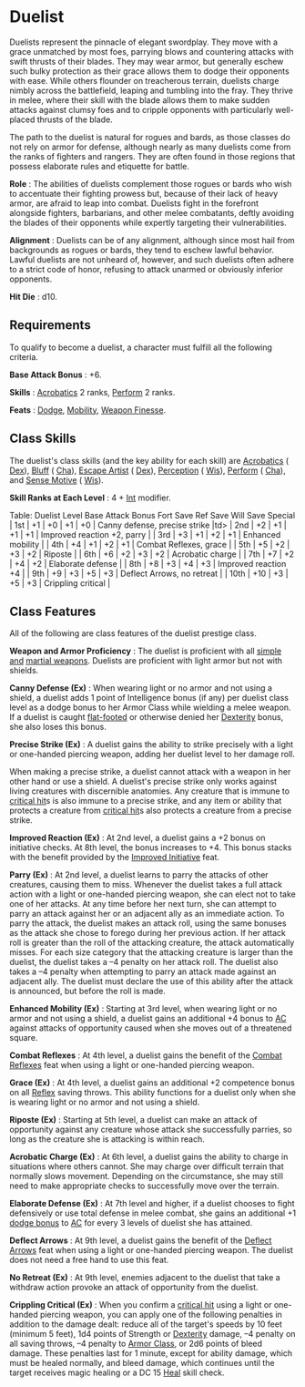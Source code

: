 # Duelist

Duelists represent the pinnacle of elegant swordplay. They move with a grace unmatched by most foes, parrying blows and countering attacks with swift thrusts of their blades. They may wear armor, but generally eschew such bulky protection as their grace allows them to dodge their opponents with ease. While others flounder on treacherous terrain, duelists charge nimbly across the battlefield, leaping and tumbling into the fray. They thrive in melee, where their skill with the blade allows them to make sudden attacks against clumsy foes and to cripple opponents with particularly well-placed thrusts of the blade.

The path to the duelist is natural for rogues and bards, as those classes do not rely on armor for defense, although nearly as many duelists come from the ranks of fighters and rangers. They are often found in those regions that possess elaborate rules and etiquette for battle.

**Role** : The abilities of duelists complement those rogues or bards who wish to accentuate their fighting prowess but, because of their lack of heavy armor, are afraid to leap into combat. Duelists fight in the forefront alongside fighters, barbarians, and other melee combatants, deftly avoiding the blades of their opponents while expertly targeting their vulnerabilities.

**Alignment** : Duelists can be of any alignment, although since most hail from backgrounds as rogues or bards, they tend to eschew lawful behavior. Lawful duelists are not unheard of, however, and such duelists often adhere to a strict code of honor, refusing to attack unarmed or obviously inferior opponents.

**Hit Die** : d10.

## Requirements

To qualify to become a duelist, a character must fulfill all the following criteria.

**Base Attack Bonus** : +6.

**Skills** : [Acrobatics](../skills/acrobatics.html#_acrobatics) 2 ranks, [Perform](../skills/perform.html#_perform) 2 ranks.

**Feats** : [Dodge](../feats.html#_dodge), [Mobility](../feats.html#_mobility), [Weapon Finesse](../feats.html#_weapon-finesse).

## Class Skills

The duelist's class skills (and the key ability for each skill) are [Acrobatics](../skills/acrobatics.html#_acrobatics) ( [Dex](../gettingStarted.html#_dexterity)), [Bluff](../skills/bluff.html#_bluff) ( [Cha](../gettingStarted.html#_charisma-new)), [Escape Artist](../skills/escapeArtist.html#_escape-artist) ( [Dex](../gettingStarted.html#_dexterity)), [Perception](../skills/perception.html#_perception) ( [Wis](../gettingStarted.html#_wisdom)), [Perform](../skills/perform.html#_perform) ( [Cha](../gettingStarted.html#_charisma-new)), and [Sense Motive](../skills/senseMotive.html#_sense-motive) ( [Wis](../gettingStarted.html#_wisdom)).

**Skill Ranks at Each Level** : 4 + [Int](../gettingStarted.html#_intelligence) modifier.

<caption>Table: Duelist</caption><thead><tr>
<th>Level</th>
<th>Base Attack Bonus</th>
<th>Fort Save</th>
<th>Ref Save</th>
<th>Will Save</th>
<th>Special</th>
</tr></thead>| 1st | +1 | +0 | +1 | +0 | Canny defense, precise strike |td>
| 2nd | +2 | +1 | +1 | +1 | Improved reaction +2, parry |
| 3rd | +3 | +1 | +2 | +1 | Enhanced mobility |
| 4th | +4 | +1 | +2 | +1 | Combat Reflexes, grace |
| 5th | +5 | +2 | +3 | +2 | Riposte |
| 6th | +6 | +2 | +3 | +2 | Acrobatic charge |
| 7th | +7 | +2 | +4 | +2 | Elaborate defense |
| 8th | +8 | +3 | +4 | +3 | Improved reaction +4 |
| 9th | +9 | +3 | +5 | +3 | Deflect Arrows, no retreat |
| 10th | +10 | +3 | +5 | +3 | Crippling critical |

## Class Features

All of the following are class features of the duelist prestige class.

**Weapon and Armor Proficiency** : The duelist is proficient with all [simple](../equipment.html#_simple-martial-and-exotic-weapons) [and](../equipment.html#_simple-martial-and-exotic-weapons) [martial weapons](../equipment.html#_simple-martial-and-exotic-weapons). Duelists are proficient with light armor but not with shields.

**Canny Defense (Ex)** : When wearing light or no armor and not using a shield, a duelist adds 1 point of Intelligence bonus (if any) per duelist class level as a dodge bonus to her Armor Class while wielding a melee weapon. If a duelist is caught [flat-footed](../glossary.html#_flat-footed) or otherwise denied her [Dexterity](../gettingStarted.html#_dexterity) bonus, she also loses this bonus.

**Precise Strike (Ex)** : A duelist gains the ability to strike precisely with a light or one-handed piercing weapon, adding her duelist level to her damage roll.

When making a precise strike, a duelist cannot attack with a weapon in her other hand or use a shield. A duelist's precise strike only works against living creatures with discernible anatomies. Any creature that is immune to [critical hit](../combat.html#_critical-hits)s is also immune to a precise strike, and any item or ability that protects a creature from [critical hit](../combat.html#_critical-hits)s also protects a creature from a precise strike.

**Improved Reaction (Ex)** : At 2nd level, a duelist gains a +2 bonus on initiative checks. At 8th level, the bonus increases to +4. This bonus stacks with the benefit provided by the [Improved Initiative](../feats.html#_improved-initiative) feat.

**Parry (Ex)** : At 2nd level, a duelist learns to parry the attacks of other creatures, causing them to miss. Whenever the duelist takes a full attack action with a light or one-handed piercing weapon, she can elect not to take one of her attacks. At any time before her next turn, she can attempt to parry an attack against her or an adjacent ally as an immediate action. To parry the attack, the duelist makes an attack roll, using the same bonuses as the attack she chose to forego during her previous action. If her attack roll is greater than the roll of the attacking creature, the attack automatically misses. For each size category that the attacking creature is larger than the duelist, the duelist takes a –4 penalty on her attack roll. The duelist also takes a –4 penalty when attempting to parry an attack made against an adjacent ally. The duelist must declare the use of this ability after the attack is announced, but before the roll is made.

**Enhanced Mobility (Ex)** : Starting at 3rd level, when wearing light or no armor and not using a shield, a duelist gains an additional +4 bonus to [AC](../combat.html#_armor-class) against attacks of opportunity caused when she moves out of a threatened square.

**Combat Reflexes** : At 4th level, a duelist gains the benefit of the [Combat Reflexes](../feats.html#_combat-reflexes) feat when using a light or one-handed piercing weapon.

**Grace (Ex)** : At 4th level, a duelist gains an additional +2 competence bonus on all [Reflex](../combat.html#_reflex) saving throws. This ability functions for a duelist only when she is wearing light or no armor and not using a shield.

**Riposte (Ex)** : Starting at 5th level, a duelist can make an attack of opportunity against any creature whose attack she successfully parries, so long as the creature she is attacking is within reach.

**Acrobatic Charge (Ex)** : At 6th level, a duelist gains the ability to charge in situations where others cannot. She may charge over difficult terrain that normally slows movement. Depending on the circumstance, she may still need to make appropriate checks to successfully move over the terrain.

**Elaborate Defense (Ex)** : At 7th level and higher, if a duelist chooses to fight defensively or use total defense in melee combat, she gains an additional +1 [dodge bonus](../combat.html#_dodge-bonuses) to [AC](../combat.html#_armor-class) for every 3 levels of duelist she has attained.

**Deflect Arrows** : At 9th level, a duelist gains the benefit of the [Deflect Arrows](../feats.html#_deflect-arrows) feat when using a light or one-handed piercing weapon. The duelist does not need a free hand to use this feat.

**No Retreat (Ex)** : At 9th level, enemies adjacent to the duelist that take a withdraw action provoke an attack of opportunity from the duelist.

**Crippling Critical (Ex)** : When you confirm a [critical hit](../combat.html#_critical-hits) using a light or one-handed piercing weapon, you can apply one of the following penalties in addition to the damage dealt: reduce all of the target's speeds by 10 feet (minimum 5 feet), 1d4 points of Strength or [Dexterity](../gettingStarted.html#_dexterity) damage, –4 penalty on all saving throws, –4 penalty to [Armor Class](../combat.html#_armor-class), or 2d6 points of bleed damage. These penalties last for 1 minute, except for ability damage, which must be healed normally, and bleed damage, which continues until the target receives magic healing or a DC 15 [Heal](../skills/heal.html#_heal) skill check.

